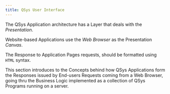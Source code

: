 ```yaml
---
title: QSys User Interface
---
```


The QSys Application architecture has a Layer that deals with the *Presentation*.

Website-based Applications use the *Web Browser* as the Presentation *Canvas*.

The Response to Application Pages requests, should be formatted using `HTML` syntax.

This section introduces to the Concepts behind how QSys Applications form the Responses issued by End-users Requests coming from a Web Browser, going thru the Business Logic implemented as a collection of QSys Programs running on a server.


